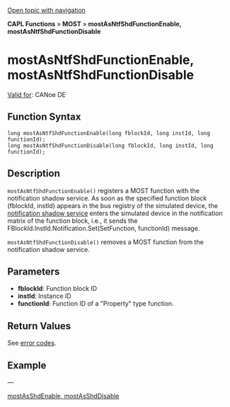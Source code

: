 [Open topic with navigation](../../../../../CANoeDEFamily.htm#Topics/CAPLFunctions/MOST/Functions/CAPLfunctionMOSTAsNTFShdFunctionEnableCAPLfunctionMOSTAsNTFShdFunctionDisable.md)

**CAPL Functions** » **MOST** » **mostAsNtfShdFunctionEnable, mostAsNtfShdFunctionDisable**

# mostAsNtfShdFunctionEnable, mostAsNtfShdFunctionDisable

[Valid for](../../../Shared/FeatureAvailability.md): CANoe DE

## Function Syntax

```plaintext
long mostAsNtfShdFunctionEnable(long fblockId, long instId, long functionId);
long mostAsNtfShdFunctionDisable(long fblockId, long instId, long functionId);
```

## Description

`mostAsNtfShdFunctionEnable()` registers a MOST function with the notification shadow service. As soon as the specified function block (fblockId, instId) appears in the bus registry of the simulated device, the [notification shadow service](../../../CANoeCANalyzer/MOST/MOSTSimulationApplicationSocketNotificationShadowService.md) enters the simulated device in the notification matrix of the function block, i.e., it sends the FBlockId.InstId.Notification.Set(SetFunction, functionId) message.

`mostAsNtfShdFunctionDisable()` removes a MOST function from the notification shadow service.

## Parameters

- **fblockId**: Function block ID
- **instId**: Instance ID
- **functionId**: Function ID of a "Property" type function.

## Return Values

See [error codes](../CAPLfunctionsMOSTErrorCodes.md).

## Example

—

[mostAsShdEnable, mostAsShdDisable](CAPLfunctionMOSTAsShdEnableCAPLfunctionMOSTAsShdDisable.md)
